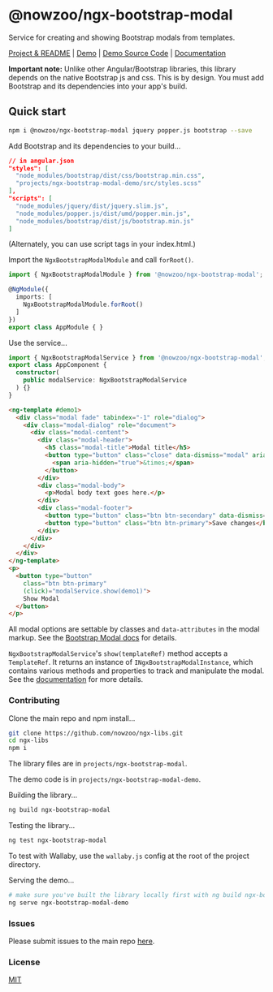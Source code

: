 # @nowzoo/ngx-bootstrap-modal

Service for creating and showing Bootstrap modals from templates.

[Project & README](https://github.com/nowzoo/ngx-libs/tree/master/projects/ngx-bootstrap-modal)
|
[Demo](https://nowzoo.github.io/ngx-libs/ngx-bootstrap-modal/)
|
[Demo Source Code](https://github.com/nowzoo/ngx-libs/tree/master/projects/ngx-bootstrap-modal-demo/src/app)
|
[Documentation](https://nowzoo.github.io/ngx-libs/ngx-bootstrap-modal/docs/)


**Important note:** Unlike other Angular/Bootstrap libraries, this library depends on the native Bootstrap js and css. This is by design. You must add Bootstrap and its dependencies into your app's build.


## Quick start

```bash
npm i @nowzoo/ngx-bootstrap-modal jquery popper.js bootstrap --save
```

Add Bootstrap and its dependencies to your build...

```json
// in angular.json
"styles": [
  "node_modules/bootstrap/dist/css/bootstrap.min.css",
  "projects/ngx-bootstrap-modal-demo/src/styles.scss"
],
"scripts": [
  "node_modules/jquery/dist/jquery.slim.js",
  "node_modules/popper.js/dist/umd/popper.min.js",
  "node_modules/bootstrap/dist/js/bootstrap.min.js"
]
```

(Alternately, you can use script tags in your index.html.)

Import the `NgxBootstrapModalModule` and call `forRoot()`.

```ts
import { NgxBootstrapModalModule } from '@nowzoo/ngx-bootstrap-modal';

@NgModule({
  imports: [
    NgxBootstrapModalModule.forRoot()
  ]
})
export class AppModule { }

```

Use the service...

```ts
import { NgxBootstrapModalService } from '@nowzoo/ngx-bootstrap-modal';
export class AppComponent {
  constructor(
    public modalService: NgxBootstrapModalService
  ) {}
}
```
```html
<ng-template #demo1>
  <div class="modal fade" tabindex="-1" role="dialog">
    <div class="modal-dialog" role="document">
      <div class="modal-content">
        <div class="modal-header">
          <h5 class="modal-title">Modal title</h5>
          <button type="button" class="close" data-dismiss="modal" aria-label="Close">
            <span aria-hidden="true">&times;</span>
          </button>
        </div>
        <div class="modal-body">
          <p>Modal body text goes here.</p>
        </div>
        <div class="modal-footer">
          <button type="button" class="btn btn-secondary" data-dismiss="modal">Close</button>
          <button type="button" class="btn btn-primary">Save changes</button>
        </div>
      </div>
    </div>
  </div>
</ng-template>
<p>
  <button type="button"
    class="btn btn-primary"
    (click)="modalService.show(demo1)">
    Show Modal
  </button>
</p>

```

All modal options are settable by classes and `data-attributes` in the modal markup. See the [Bootstrap Modal docs](https://getbootstrap.com/docs/4.2/components/modal/) for details.


`NgxBootstrapModalService`'s `show(templateRef)` method accepts a `TemplateRef`. It returns an instance of `INgxBootstrapModalInstance`, which contains various methods and properties to track and manipulate the modal.  See the [documentation](https://nowzoo.github.io/ngx-libs/ngx-bootstrap-modal/docs/) for more details.





### Contributing

Clone the main repo and npm install...
```bash
git clone https://github.com/nowzoo/ngx-libs.git
cd ngx-libs
npm i
```

The library files are in `projects/ngx-bootstrap-modal`.

The demo code is in `projects/ngx-bootstrap-modal-demo`.

Building the library...
```bash
ng build ngx-bootstrap-modal
```

Testing the library...
```bash
ng test ngx-bootstrap-modal
```
To test with Wallaby, use the `wallaby.js` config at the root of the project directory.

Serving the demo...
```bash
# make sure you've built the library locally first with ng build ngx-bootstrap-modal
ng serve ngx-bootstrap-modal-demo
```

### Issues
Please submit issues to the main repo [here](https://github.com/nowzoo/ngx-libs/issues).

### License
[MIT](https://github.com/nowzoo/ngx-libs/blob/master/projects/ngx-bootstrap-modal/LICENSE)
